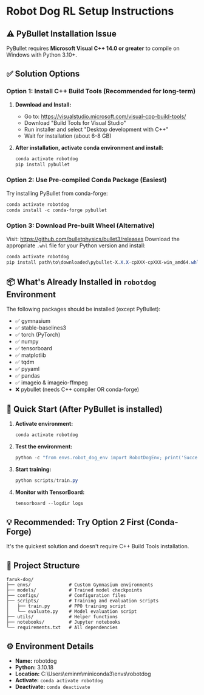 # Robot Dog RL Setup Instructions

## ⚠️ PyBullet Installation Issue

PyBullet requires **Microsoft Visual C++ 14.0 or greater** to compile on Windows with Python 3.10+.

## ✅ Solution Options

### Option 1: Install C++ Build Tools (Recommended for long-term)

1. **Download and Install:**
   - Go to: https://visualstudio.microsoft.com/visual-cpp-build-tools/
   - Download "Build Tools for Visual Studio"
   - Run installer and select "Desktop development with C++"
   - Wait for installation (about 6-8 GB)

2. **After installation, activate conda environment and install:**
   ```powershell
   conda activate robotdog
   pip install pybullet
   ```

### Option 2: Use Pre-compiled Conda Package (Easiest)

Try installing PyBullet from conda-forge:
```powershell
conda activate robotdog
conda install -c conda-forge pybullet
```

### Option 3: Download Pre-built Wheel (Alternative)

Visit: https://github.com/bulletphysics/bullet3/releases
Download the appropriate `.whl` file for your Python version and install:
```powershell
conda activate robotdog
pip install path\to\downloaded\pybullet-X.X.X-cpXXX-cpXXX-win_amd64.whl
```

## 📦 What's Already Installed in `robotdog` Environment

The following packages should be installed (except PyBullet):
- ✅ gymnasium
- ✅ stable-baselines3
- ✅ torch (PyTorch)
- ✅ numpy
- ✅ tensorboard
- ✅ matplotlib
- ✅ tqdm
- ✅ pyyaml
- ✅ pandas
- ✅ imageio & imageio-ffmpeg
- ❌ pybullet (needs C++ compiler OR conda-forge)

## 🚀 Quick Start (After PyBullet is installed)

1. **Activate environment:**
   ```powershell
   conda activate robotdog
   ```

2. **Test the environment:**
   ```powershell
   python -c "from envs.robot_dog_env import RobotDogEnv; print('Success!')"
   ```

3. **Start training:**
   ```powershell
   python scripts/train.py
   ```

4. **Monitor with TensorBoard:**
   ```powershell
   tensorboard --logdir logs
   ```

## 💡 Recommended: Try Option 2 First (Conda-Forge)

It's the quickest solution and doesn't require C++ Build Tools installation.

## 📁 Project Structure

```
faruk-dog/
├── envs/              # Custom Gymnasium environments
├── models/            # Trained model checkpoints
├── configs/           # Configuration files
├── scripts/           # Training and evaluation scripts
│   ├── train.py       # PPO training script
│   └── evaluate.py    # Model evaluation script
├── utils/             # Helper functions
├── notebooks/         # Jupyter notebooks
└── requirements.txt   # All dependencies
```

## ⚙️ Environment Details

- **Name:** robotdog
- **Python:** 3.10.18
- **Location:** C:\Users\eminm\miniconda3\envs\robotdog
- **Activate:** `conda activate robotdog`
- **Deactivate:** `conda deactivate`

